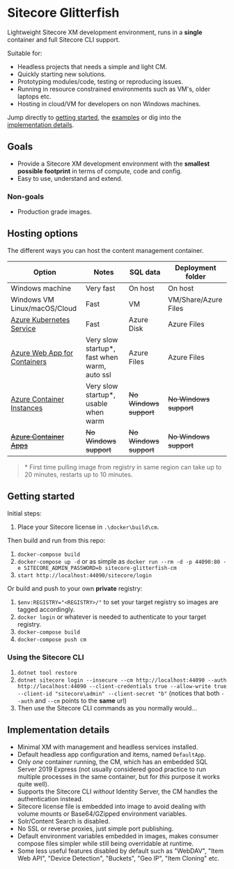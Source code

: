 # Sitecore Glitterfish

Lightweight Sitecore XM development environment, runs in a **single** container and full Sitecore CLI support.

Suitable for:

- Headless projects that needs a simple and light CM.
- Quickly starting new solutions.
- Prototyping modules/code, testing or reproducing issues.
- Running in resource constrained environments such as VM's, older laptops etc.
- Hosting in cloud/VM for developers on non Windows machines.

Jump directly to [getting started](#getting-started), the [examples](examples/README.md) or dig into the [implementation details](#implementation-details).

## Goals

- Provide a Sitecore XM development environment with the **smallest possible footprint** in terms of compute, code and config.
- Easy to use, understand and extend.

### Non-goals

- Production grade images.

## Hosting options

The different ways you can host the content management container.

| Option                                                                                             | Notes                                         | SQL data               | Deployment folder      |
| -------------------------------------------------------------------------------------------------- | --------------------------------------------- | ---------------------- | ---------------------- |
| Windows machine                                                                                    | Very fast                                     | On host                | On host                |
| Windows VM Linux/macOS/Cloud                                                                       | Fast                                          | VM                     | VM/Share/Azure Files   |
| [Azure Kubernetes Service](https://azure.microsoft.com/en-us/services/kubernetes-service/)         | Fast                                          | Azure Disk             | Azure Files            |
| [Azure Web App for Containers](https://azure.microsoft.com/en-us/services/app-service/containers/) | Very slow startup\*, fast when warm, auto ssl | Azure Files            | Azure Files            |
| [Azure Container Instances](https://azure.microsoft.com/en-us/services/container-instances/)       | Very slow startup\*, usable when warm         | ~~No Windows support~~ | ~~No Windows support~~ |
| ~~[Azure Container Apps](https://azure.microsoft.com/en-us/services/container-apps/)~~             | ~~No Windows support~~                        | ~~No Windows support~~ | ~~No Windows support~~ |

> \* First time pulling image from registry in same region can take up to 20 minutes, restarts up to 10 minutes.

## Getting started

Initial steps:

1. Place your Sitecore license in `.\docker\build\cm`.

Then build and run from this repo:

1. `docker-compose build`
1. `docker-compose up -d` or as simple as `docker run --rm -d -p 44090:80 -e SITECORE_ADMIN_PASSWORD=b sitecore-glitterfish-cm`
1. `start http://localhost:44090/sitecore/login`

Or build and push to your own **private** registry:

1. `$env:REGISTRY="<REGISTRY>/"` to set your target registry so images are tagged accordingly.
1. `docker login` or whatever is needed to authenticate to your target registry.
1. `docker-compose build`
1. `docker-compose push cm`

### Using the Sitecore CLI

1. `dotnet tool restore`
1. `dotnet sitecore login --insecure --cm http://localhost:44090 --auth http://localhost:44090 --client-credentials true --allow-write true --client-id "sitecore\admin" --client-secret "b"` (notices that both `--auth` and `--cm` points to the **same** url)
1. Then use the Sitecore CLI commands as you normally would...

## Implementation details

- Minimal XM with management and headless services installed.
- Default headless app configuration and items, named `DefaultApp`.
- Only _one_ container running, the CM, which has an embedded SQL Server 2019 Express (not usually considered good practice to run multiple processes in the same container, but for _this_ purpose it works quite well).
- Supports the Sitecore CLI _without_ Identity Server, the CM handles the authentication instead.
- Sitecore license file is embedded into image to avoid dealing with volume mounts or Base64/GZipped environment variables.
- Solr/Content Search is disabled.
- No SSL or reverse proxies, just simple port publishing.
- Default environment variables embedded in images, makes consumer compose files simpler while still being overridable at runtime.
- Some less useful features disabled by default such as "WebDAV", "Item Web API", "Device Detection", "Buckets", "Geo IP", "Item Cloning" etc.
